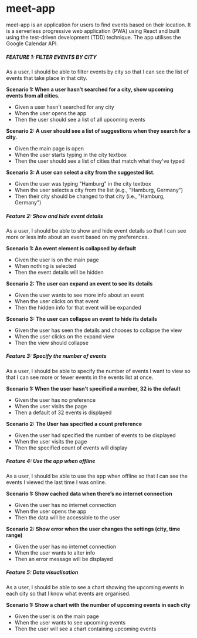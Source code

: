 <h1>meet-app</h1>

meet-app is an application for users to find events based on their location. It is a serverless progressive web application (PWA) using React and built using the test-driven development (TDD) technique. The app utilises the Google Calendar API.

<h5>FEATURE 1: FILTER EVENTS BY CITY</h5>

As a user, I should be able to filter events by city so that I can see the list of events that take place in that city.

<b>Scenario 1: When a user hasn’t searched for a city, show upcoming events from all cities.</b>

- Given a user hasn't searched for any city
- When the user opens the app
- Then the user should see a list of all upcoming events

<b>Scenario 2: A user should see a list of suggestions when they search for a city.</b>

- Given the main page is open
- When the user starts typing in the city textbox
- Then the user should see a list of cities that match what they've typed

<b>Scenario 3: A user can select a city from the suggested list.</b>

- Given the user was typing "Hamburg" in the city textbox
- When the user selects a city from the list (e.g., "Hamburg, Germany")
- Then their city should be changed to that city (i.e., "Hamburg, Germany")

<h5>Feature 2: Show and hide event details</h5>

As a user, I should be able to show and hide event details so that I can see more or less info about an event based on my preferences.

<b>Scenario 1: An event element is collapsed by default</b>

- Given the user is on the main page
- When nothing is selected
- Then the event details will be hidden

<b>Scenario 2: The user can expand an event to see its details</b>

- Given the user wants to see more info about an event
- When the user clicks on that event
- Then the hidden info for that event will be expanded

<b>Scenario 3: The user can collapse an event to hide its details</b>

- Given the user has seen the details and chooses to collapse the view
- When the user clicks on the expand view
- Then the view should collapse

<h5>Feature 3: Specify the number of events</h5>

As a user, I should be able to specify the number of events I want to view so that I can see more or fewer events in the events list at once.

<b>Scenario 1: When the user hasn’t specified a number, 32 is the default</b>

- Given the user has no preference
- When the user visits the page
- Then a default of 32 events is displayed

<b>Scenario 2: The User has specified a count preference</b>

- Given the user had specified the number of events to be displayed
- When the user visits the page
- Then the specified count of events will display

<h5>Feature 4: Use the app when offline</h5>

As a user, I should be able to use the app when offline so that I can see the events I viewed the last time I was online.

<b>Scenario 1: Show cached data when there’s no internet connection</b>

- Given the user has no internet connection
- When the user opens the app
- Then the data will be accessible to the user

<b>Scenario 2: Show error when the user changes the settings (city, time range)</b>

- Given the user has no internet connection
- When the user wants to alter info
- Then an error message will be displayed

<h5>Feature 5: Data visualisation</h5>

As a user, I should be able to see a chart showing the upcoming events in each city so that I know what events are organised.

<b>Scenario 1: Show a chart with the number of upcoming events in each city</b>

- Given the user is on the main page
- When the user wants to see upcoming events
- Then the user will see a chart containing upcoming events

